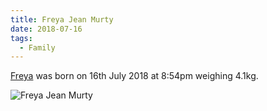 ```yaml
---
title: Freya Jean Murty
date: 2018-07-16
tags:
  - Family
---
```


[Freya](/freya) was born on 16th July 2018 at 8:54pm weighing 4.1kg.

![Freya Jean Murty](/images/brendan/freya-jean-murty.jpg)